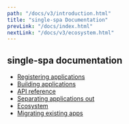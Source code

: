 ```yaml
---
path: "/docs/v3/introduction.html"
title: "single-spa Documentation"
prevLink: "/docs/index.html"
nextLink: "/docs/v3/ecosystem.html"
---
```


## single-spa documentation

- [Registering applications]()
- [Building applications]()
- [API reference]()
- [Separating applications out]()
- [Ecosystem](/docs/v3/ecosystem.html)
- [Migrating existing apps]()